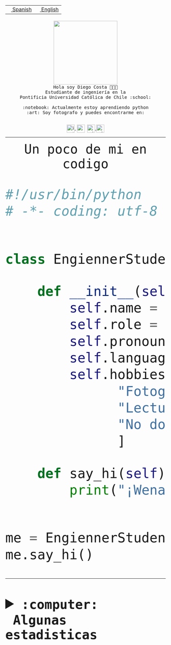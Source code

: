 <table border="0"  align="right">
 <tr><td><a href="README.md"><img src="https://upload.wikimedia.org/wikipedia/commons/thumb/8/89/Bandera_de_Espa%C3%B1a.svg/1200px-Bandera_de_Espa%C3%B1a.svg.png" height="10"> Spanish</a></td>
 <td><a href="README.en.md"><img src="https://upload.wikimedia.org/wikipedia/commons/a/a4/Flag_of_the_United_States.svg" height="10"> English</a></td></tr>
</table><br><br><br>


<p align="center">
  <img src="https://github.com/diegocostares/diegocostares/blob/main/Images/aaa2.gif?raw=true" height="200px" weight="200px">
  <br><samp>
    Hola soy Diego Costa 👨🏻‍💻<br>
    Estudiante de ingeniería en la <br>
    Pontificia Universidad Católica de Chile :school:<br>
  <br>
    :notebook: Actualmente estoy aprendiendo python <br>
    :art: Soy fotografo y puedes encontrarme en: <br>
  <br></samp>
  
</p>

<p align="center">
   <a href="https://instagram.com/diegocosta_no" target="blank">
    <img 
    align="center" src="https://cdn.jsdelivr.net/npm/simple-icons@3.0.1/icons/instagram.svg" alt="instagram" height="25px" width="25px" />
  </a>
  <a style="border: 3px solid; color: white;"href="https://t.me/diegocosta_no" target="blank">
  <img
  align="center" alt="Telegram" width="25px" src="https://icons-for-free.com/iconfiles/png/512/Telegram-1324888767380505522.png" />
</a>
<a href="https://api.whatsapp.com/send?phone=56971897835&text=Hola!" target="blank">
  <img
  align="center" alt="wtsp" width="25px" src="https://img.icons8.com/pastel-glyph/2x/whatsapp--v2.png" />
</a>
<a href="https://www.linkedin.com/in/diego-costa-786249213/" target="blank">
  <img
  align="center" alt="wtsp" width="25px" src="https://img.icons8.com/metro/452/linkedin.png" />
</a>

  </a>
</p>

---


<p align="center"><font size="25"><samp>Un poco de mi en codigo</samp></front></p>


```python
#!/usr/bin/python
# -*- coding: utf-8 -*-


class EngiennerStudent:

    def __init__(self):
        self.name = "Diego Costa"
        self.role = "Estudiante"
        self.pronouns = "he/him"
        self.language_spoken = ["es_CL", "en_US"]
        self.hobbies = [
              "Fotografia",
              "Lectura",
              "No dormir",
              ]

    def say_hi(self):
        print("¡Wena mundo!")


me = EngiennerStudent()
me.say_hi()
```
---
<details>
  <summary><b><samp>:computer: &nbsp;Algunas estadisticas</samp></b></summary>
  <br/></p>

<!--START_SECTION:waka-->
![Code Time](http://img.shields.io/badge/Code%20Time-960%20hrs%202%20mins-blue)

**Soy nocturno 🦉** 

```text
🌞 Mañana                 12 commits          ░░░░░░░░░░░░░░░░░░░░░░░░░   00.43 % 
🌆 Día                    868 commits         ████████░░░░░░░░░░░░░░░░░   31.02 % 
🌃 Tarde                  1222 commits        ███████████░░░░░░░░░░░░░░   43.67 % 
🌙 Noche                  696 commits         ██████░░░░░░░░░░░░░░░░░░░   24.87 % 
```
📅 **Soy más productivo los Martes** 

```text
Lunes                    434 commits         ████░░░░░░░░░░░░░░░░░░░░░   15.51 % 
Martes                   554 commits         █████░░░░░░░░░░░░░░░░░░░░   19.80 % 
Miércoles                354 commits         ███░░░░░░░░░░░░░░░░░░░░░░   12.65 % 
Jueves                   376 commits         ███░░░░░░░░░░░░░░░░░░░░░░   13.44 % 
Viernes                  429 commits         ████░░░░░░░░░░░░░░░░░░░░░   15.33 % 
Sábado                   223 commits         ██░░░░░░░░░░░░░░░░░░░░░░░   07.97 % 
Domingo                  428 commits         ████░░░░░░░░░░░░░░░░░░░░░   15.30 % 
```


📊 **Esta semana me dediqué a** 

```text
🐱‍💻 Proyectos: 
2023-1-S4-Grupo2-Scraper 15 hrs 17 mins      ██████████████████░░░░░░░   73.80 % 
2023-1-S4-Grupo2-Frontend1 hr 24 mins        ██░░░░░░░░░░░░░░░░░░░░░░░   06.82 % 
2023-1-S4-Grupo2-Backend 1 hr 8 mins         █░░░░░░░░░░░░░░░░░░░░░░░░   05.48 % 
2023-1-S4-Grupo2-IA      50 mins             █░░░░░░░░░░░░░░░░░░░░░░░░   04.07 % 
Unknown Project          46 mins             █░░░░░░░░░░░░░░░░░░░░░░░░   03.74 % 
```


 Last Updated on 24/05/2023 01:40:46 UTC
<!--END_SECTION:waka-->
  
  

<p align="center"> <img src="https://github-readme-stats.vercel.app/api?username=diegocostares&show_icons=true&theme=ayu-mirage" alt="abhisheknaiidu" /></p>
 
</details>
